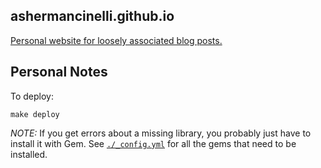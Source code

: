 ## ashermancinelli.github.io

[Personal website for loosely associated blog posts.](https://ashermancinelli.github.io)

## Personal Notes

To deploy:
```console
make deploy
```

*NOTE:* If you get errors about a missing library, you probably just have to install it with Gem.
See [`./_config.yml`](./_config.yml) for all the gems that need to be installed.
